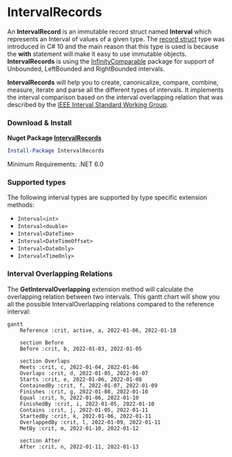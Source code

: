 # IntervalRecords
An **IntervalRecord** is an immutable record struct named **Interval** which represents an Interval of values of a given type. The [record struct](https://learn.microsoft.com/en-us/dotnet/csharp/language-reference/builtin-types/record) type was introduced in C# 10 and the main reason that this type is used is because the **with** statement will make it easy to use immutable objects. **IntervalRecords** is using the [InfinityComparable](https://github.com/viclang/InfinityComparable/) package for support of Unbounded, LeftBounded and RightBounded intervals.

**IntervalRecords** will help you to create, canonicalize, compare, combine, measure, iterate and parse all the different types of intervals. It implements the interval comparison based on the interval overlapping relation that was described by the [IEEE Interval Standard Working Group](https://grouper.ieee.org/groups/1788/PositionPapers/overlapping.pdf).

### Download & Install
**Nuget Package [IntervalRecords](https://www.nuget.org/packages/IntervalRecords/)**

```powershell
Install-Package IntervalRecords
```
Minimum Requirements: .NET 6.0

### Supported types
The following interval types are supported by type specific extension methods:
- `Interval<int>`
- `Interval<double>`
- `Interval<DateTime>`
- `Interval<DateTimeOffset>`
- `Interval<DateOnly>`
- `Interval<TimeOnly>`

### Interval Overlapping Relations 
The **GetIntervalOverlapping** extension method will calculate the overlapping relation between two intervals. This gantt chart will show you all the possible IntervalOverlapping relations compared to the reference interval:
```mermaid
gantt
    Reference :crit, active, a, 2022-01-06, 2022-01-10

    section Before
    Before :crit, b, 2022-01-03, 2022-01-05

    section Overlaps
    Meets :crit, c, 2022-01-04, 2022-01-06
    Overlaps :crit, d, 2022-01-05, 2022-01-07
    Starts :crit, e, 2022-01-06, 2022-01-08
    ContainedBy :crit, f, 2022-01-07, 2022-01-09
    Finishes :crit, g, 2022-01-08, 2022-01-10
    Equal :crit, h, 2022-01-06, 2022-01-10
    FinishedBy :crit, i, 2022-01-05, 2022-01-10
    Contains :crit, j, 2022-01-05, 2022-01-11
    StartedBy :crit, k, 2022-01-06, 2022-01-11
    OverlappedBy :crit, l, 2022-01-09, 2022-01-11
    MetBy :crit, m, 2022-01-10, 2022-01-12

    section After
    After :crit, n, 2022-01-11, 2022-01-13
```
